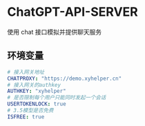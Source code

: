 # ChatGPT-API-SERVER

使用 chat 接口模拟并提供聊天服务

## 环境变量

```yaml
# 接入网关地址
CHATPROXY: "https://demo.xyhelper.cn"
# 接入网关的authkey
AUTHKEY: "xyhelper"
# 是否限制每个用户只能同时发起一个会话
USERTOKENLOCK: true
# 3.5模型是否免费
ISFREE: true
```

